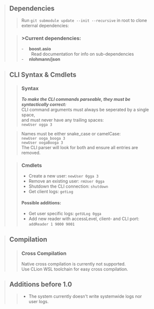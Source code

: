 >## **Dependencies**<br>
>
>>Run `git submodule update --init --recursive` in root to clone external dependencies:
>
>
>>### >**Current dependencies:**
>>
>>-  **boost.asio**  
>>   Read documentation for info on sub-dependencies  
>>-  **nlohmann/json**  

>## **CLI Syntax & Cmdlets**<br>
>
>>### **Syntax**<br>
>>
>>_**To make the CLI commands parseable, they must be syntactically correct:**_  
>>CLI command arguments must always be seperated by a single space,  
>>and must never have any trailing spaces:  
>>`newUser ogga 3`  
>
>>Names must be either snake_case or camelCase:  
>>`newUser ooga_booga 3`  
>>`newUser oogaBooga 3`  
>>The CLI parser will look for both and ensure all entries are removed.  
>
>>### **Cmdlets**<br>
>>
>>- Create a new user: `newUser 0gga 3`
>>- Remove an existing user: `rmUser 0gga`
>>- Shutdown the CLI connection: `shutdown`
>>- Get client logs: `getLog`
>>
>>
>>#### **Possible additions:**
>>
>>- Get user specific logs: `getULog 0gga`
>>- Add new reader with accessLevel, client- and CLI port: `addReader 1 9000 9001`

>## **Compilation**<br>
>>### **Cross Compilation**<br>
>>Native cross compilation is currently not supported.  
>>Use CLion WSL toolchain for easy cross compilation.

>## **Additions before 1.0**<br>
>>- The system currently doesn't write systemwide logs nor user logs.